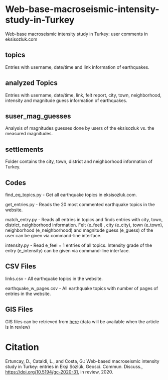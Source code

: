 # Web-base-macroseismic-intensity-study-in-Turkey
Web-base macroseismic intensity study in Turkey: user comments in eksisozluk.com

## topics
Entries with username, date/time and link information of earthquakes.
## analyzed Topics
Entries with username, date/time, link, felt report, city, town, neighborhood, intensity and magnitude guess
information of earthquakes.
## suser_mag_guesses
Analysis of magnitudes guesses done by users of the eksisozluk vs. the measured magnitudes.
## settlements
Folder contains the city, town, district and neighborhood information of Turkey.
## Codes
find_eq_topics.py - Get all earthquake topics in eksisozluk.com.

get_entries.py - Reads the 20 most commented earthquake topics in the website.

match_entry.py - Reads all entries in topics and finds entries with city, town, district, neighborhood information. Felt (e_feel)
, city (e_city), town (e_town), neighborhood (e_neighborhood) and magnitude guess (e_guess) of the user can be given via command-line interface.

intensity.py - Read e_feel = 1 entries of all topics. Intensity grade of the entry (e_intensity) can be given via command-line interface.

## CSV Files

links.csv	- All earthquake topics in the website.

earthquake_w_pages.csv - All earthquake topics with number of pages of entries in the website.

## GIS Files

GIS files can be retrieved from [here](https://doi.org/10.6084/m9.figshare.12424352) (data will be available when the article is in review)


# Citation
Ertuncay, D., Cataldi, L., and Costa, G.: Web-based macroseismic intensity study in Turkey: entries in Ekşi Sözlük, Geosci. Commun. Discuss., https://doi.org/10.5194/gc-2020-31, in review, 2020.
